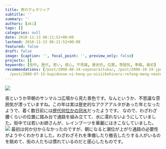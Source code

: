 ```yaml
---
title: 夜のヴェネツィア
subtitle: ''
summary: ''
authors: [aki]
tags: []
categories: null
date: 2010-11-13 06:11:52+00:00
lastmod: 2010-11-13 06:11:52+00:00
featured: false
draft: false
image: {caption: '', focal_point: '', preview_only: false}
projects: []
keywords: [街中, 歴代, 若い, 感心, 不思議, 歴史的, 位置, 雰囲気, 準備, 最初]
recommendations: [/post/2008-08-24-sayonaraituka/, /post/2008-10-19-jpopsaundonohe-xin-bu-fen-ga-shi-ha1tunokodojin-xing-dechu-lai-teita/,
  /post/2008-07-15-kupidonoe-xi-hong-yu-oisiikohinoru-refang-meng-noatosaki/]
---
```

![](https://lh6.ggpht.com/_fY4jPztBNxw/TN4m-vk9IWI/AAAAAAAAAkM/FBrhsjGXKUY/s400/DSCF6149.JPG)

夜というか早朝のサンマルコ広場から見た景色です。なんというか、不思議な雰囲気が漂っていますね。この年は実は歴史的なアクアアルタがあった年となったようで、着く数日前には[歴代何位かの冠水](http://www.afpbb.com/article/disaster-accidents-crime/disaster/2677858/5080469)だったようです。
なので、わざわざ腰くらいの位置に踏み台で通路を組み立てて、水に濡れないようにしていました。街中では若いお姉さんが、レインブーツを華麗にはきこなしていました。
![](https://lh4.ggpht.com/_fY4jPztBNxw/TN4qOkM3ExI/AAAAAAAAAkU/pJddtSTi1ec/s400/DSCF6024.JPG)
最初は何か分からなかったのですが、朝になると潮位が上がり通路の必要性がようやくわかりました。わざわざそれを準備したり撤去したりする人がいるのを眺めて、街の人たちは慣れているのだと感心したものです。


